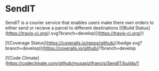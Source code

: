 # SendIT
SendIT is a courier service that enables users make there own orders to either send or recieve a parcel to different destinations
[![Build Status](https://travis-ci.org/<github musasizifrancis>/<SendIT>.svg?branch=develop)](https://travis-ci.org/<github musasizifrancis>/<SendIT>)

[![Coverage Status](https://coveralls.io/repos/github/<github musasizifrancis>/<SendIT>/badge.svg?branch=develop)](https://coveralls.io/github/<github musasizifrancis>/<repo name>?branch=develop
  
  [![Code Climate](https://codeclimate.com/github/musasizifrancis/SendIT/builds/1
